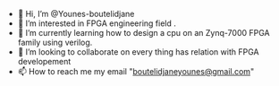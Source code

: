 - 👋 Hi, I’m @Younes-boutelidjane
- 👀 I’m interested in FPGA engineering field .
- 🌱 I’m currently learning how to design a cpu on an Zynq-7000 FPGA family using verilog.
- 💞️ I’m looking to collaborate on every thing has relation with FPGA developement
- 📫 How to reach me 
 my email "boutelidjaneyounes@gmail.com"

<!---
Younes-boutelidjane/Younes-boutelidjane is a ✨ special ✨ repository because its `README.md` (this file) appears on your GitHub profile.
You can click the Preview link to take a look at your changes.
--->
